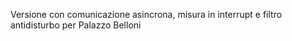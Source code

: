 Versione con comunicazione asincrona, misura in interrupt e filtro antidisturbo per Palazzo Belloni
